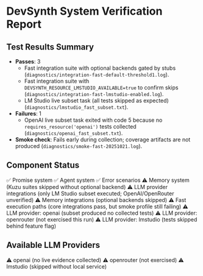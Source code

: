 
# DevSynth System Verification Report

## Test Results Summary
- **Passes**: 3
  - Fast integration suite with optional backends gated by stubs (`diagnostics/integration-fast-default-threshold1.log`).
  - Fast integration suite with `DEVSYNTH_RESOURCE_LMSTUDIO_AVAILABLE=true` to confirm skips (`diagnostics/integration-fast-lmstudio-enabled.log`).
  - LM Studio live subset task (all tests skipped as expected) (`diagnostics/lmstudio_fast_subset.txt`).
- **Failures**: 1
  - OpenAI live subset task exited with code 5 because no `requires_resource('openai')` tests collected (`diagnostics/openai_fast_subset.txt`).
- **Smoke check**: Fails early during collection; coverage artifacts are not produced (`diagnostics/smoke-fast-20251021.log`).

## Component Status
✅ Promise system
✅ Agent system
✅ Error scenarios
⚠️ Memory system (Kuzu suites skipped without optional backend)
⚠️ LLM provider integrations (only LM Studio subset executed; OpenAI/OpenRouter unverified)
⚠️ Memory integrations (optional backends skipped)
⚠️ Fast execution paths (core integrations pass, but smoke profile still failing)
⚠️ LLM provider: openai (subset produced no collected tests)
⚠️ LLM provider: openrouter (not exercised this run)
⚠️ LLM provider: lmstudio (tests skipped behind feature flag)

## Available LLM Providers
⚠️ openai (no live evidence collected)
⚠️ openrouter (not exercised)
⚠️ lmstudio (skipped without local service)
